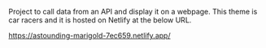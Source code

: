 Project to call data from an API and display it on a webpage. This theme is car racers and it is hosted on Netlify at the below URL.

<a href="https://astounding-marigold-7ec659.netlify.app/" target="_blank" rel="noopener noreferrer">https://astounding-marigold-7ec659.netlify.app/</a>